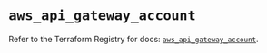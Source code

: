 # `aws_api_gateway_account`

Refer to the Terraform Registry for docs: [`aws_api_gateway_account`](https://registry.terraform.io/providers/hashicorp/aws/5.59.0/docs/resources/api_gateway_account).
